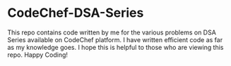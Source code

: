 # CodeChef-DSA-Series

This repo contains code written by me for the various problems on DSA Series available on CodeChef platform. I have written efficient code as far as my knowledge goes. I hope this is helpful to those who are viewing this repo. Happy Coding!
